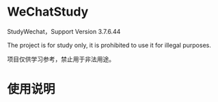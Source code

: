 # WeChatStudy
StudyWechat，Support Version 3.7.6.44

The project is for study only, it is prohibited to use it for illegal purposes.

项目仅供学习参考，禁止用于非法用途。



# 使用说明

